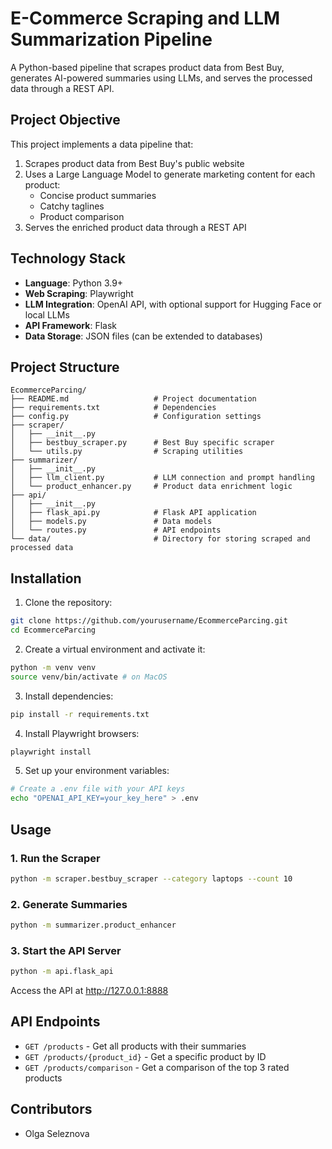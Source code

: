 # E-Commerce Scraping and LLM Summarization Pipeline

A Python-based pipeline that scrapes product data from Best Buy, generates AI-powered summaries using LLMs, and serves the processed data through a REST API.

## Project Objective

This project implements a data pipeline that:

1. Scrapes product data from Best Buy's public website
2. Uses a Large Language Model to generate marketing content for each product:
   - Concise product summaries
   - Catchy taglines
   - Product comparison
3. Serves the enriched product data through a REST API

## Technology Stack

- **Language**: Python 3.9+
- **Web Scraping**: Playwright
- **LLM Integration**: OpenAI API, with optional support for Hugging Face or local LLMs
- **API Framework**: Flask
- **Data Storage**: JSON files (can be extended to databases)

## Project Structure

```
EcommerceParcing/
├── README.md                   # Project documentation
├── requirements.txt            # Dependencies
├── config.py                   # Configuration settings
├── scraper/
│   ├── __init__.py
│   ├── bestbuy_scraper.py      # Best Buy specific scraper
│   └── utils.py                # Scraping utilities
├── summarizer/
│   ├── __init__.py
│   ├── llm_client.py           # LLM connection and prompt handling
│   └── product_enhancer.py     # Product data enrichment logic
├── api/
│   ├── __init__.py
│   ├── flask_api.py            # Flask API application
│   ├── models.py               # Data models
│   └── routes.py               # API endpoints
└── data/                       # Directory for storing scraped and processed data
```

## Installation

1. Clone the repository:
```bash
git clone https://github.com/yourusername/EcommerceParcing.git
cd EcommerceParcing
```

2. Create a virtual environment and activate it:
```bash
python -m venv venv
source venv/bin/activate # on MacOS
```

3. Install dependencies:
```bash
pip install -r requirements.txt
```

4. Install Playwright browsers:
```bash
playwright install
```

5. Set up your environment variables:
```bash
# Create a .env file with your API keys
echo "OPENAI_API_KEY=your_key_here" > .env
```

## Usage

### 1. Run the Scraper

```bash
python -m scraper.bestbuy_scraper --category laptops --count 10
```

### 2. Generate Summaries

```bash
python -m summarizer.product_enhancer
```

### 3. Start the API Server

```bash
python -m api.flask_api
```
Access the API at http://127.0.0.1:8888

## API Endpoints

- `GET /products` - Get all products with their summaries
- `GET /products/{product_id}` - Get a specific product by ID
- `GET /products/comparison` - Get a comparison of the top 3 rated products


## Contributors

- Olga Seleznova
